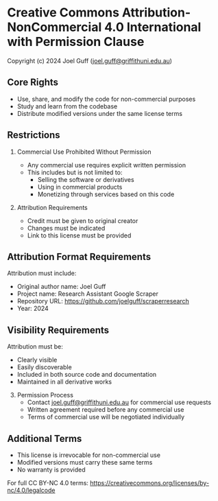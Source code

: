 # Creative Commons Attribution-NonCommercial 4.0 International with Permission Clause

Copyright (c) 2024 Joel Guff (joel.guff@griffithuni.edu.au)

## Core Rights
- Use, share, and modify the code for non-commercial purposes
- Study and learn from the codebase
- Distribute modified versions under the same license terms

## Restrictions
1. Commercial Use Prohibited Without Permission
   - Any commercial use requires explicit written permission
   - This includes but is not limited to:
     - Selling the software or derivatives
     - Using in commercial products
     - Monetizing through services based on this code

2. Attribution Requirements
   - Credit must be given to original creator
   - Changes must be indicated
   - Link to this license must be provided

## Attribution Format Requirements

Attribution must include:
- Original author name: Joel Guff
- Project name: Research Assistant Google Scraper
- Repository URL: https://github.com/joelguff/scraperresearch
- Year: 2024

## Visibility Requirements

Attribution must be:
- Clearly visible
- Easily discoverable
- Included in both source code and documentation
- Maintained in all derivative works
3. Permission Process
   - Contact joel.guff@griffithuni.edu.au for commercial use requests
   - Written agreement required before any commercial use
   - Terms of commercial use will be negotiated individually

## Additional Terms
- This license is irrevocable for non-commercial use
- Modified versions must carry these same terms
- No warranty is provided

For full CC BY-NC 4.0 terms: https://creativecommons.org/licenses/by-nc/4.0/legalcode

